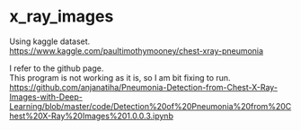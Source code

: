 # x_ray_images
Using kaggle dataset.  
https://www.kaggle.com/paultimothymooney/chest-xray-pneumonia

I refer to the github page.  
This program is not working as it is, so I am bit fixing to run.  
https://github.com/anjanatiha/Pneumonia-Detection-from-Chest-X-Ray-Images-with-Deep-Learning/blob/master/code/Detection%20of%20Pneumonia%20from%20Chest%20X-Ray%20Images%201.0.0.3.ipynb
